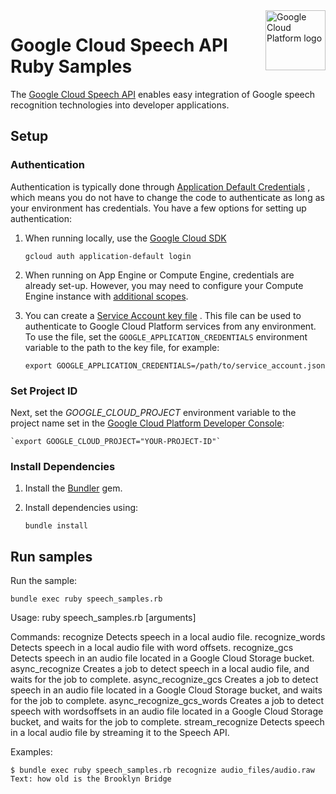 <img src="https://avatars2.githubusercontent.com/u/2810941?v=3&s=96" alt="Google Cloud Platform logo" title="Google Cloud Platform" align="right" height="96" width="96"/>

# Google Cloud Speech API Ruby Samples

The [Google Cloud Speech API](https://cloud.google.com/speech/) enables easy
integration of Google speech recognition technologies into developer applications.

## Setup

### Authentication

Authentication is typically done through [Application Default Credentials](https://cloud.google.com/docs/authentication#getting_credentials_for_server-centric_flow)
, which means you do not have to change the code to authenticate as long as your
environment has credentials. You have a few options for setting up
authentication:

1. When running locally, use the [Google Cloud SDK](https://cloud.google.com/sdk/)

    `gcloud auth application-default login`

1. When running on App Engine or Compute Engine, credentials are already set-up.
However, you may need to configure your Compute Engine instance with
[additional scopes](https://cloud.google.com/compute/docs/authentication#using).

1. You can create a [Service Account key file](https://cloud.google.com/docs/authentication#service_accounts)
. This file can be used to authenticate to Google Cloud Platform services from
any environment. To use the file, set the `GOOGLE_APPLICATION_CREDENTIALS`
environment variable to the path to the key file, for example:

    `export GOOGLE_APPLICATION_CREDENTIALS=/path/to/service_account.json`

### Set Project ID

Next, set the *GOOGLE_CLOUD_PROJECT* environment variable to the project name
set in the
[Google Cloud Platform Developer Console](https://console.cloud.google.com):

    `export GOOGLE_CLOUD_PROJECT="YOUR-PROJECT-ID"`

### Install Dependencies

1. Install the [Bundler](http://bundler.io/) gem.

1. Install dependencies using:

    `bundle install`

## Run samples

Run the sample:

    bundle exec ruby speech_samples.rb

Usage: ruby speech_samples.rb <command> [arguments]

Commands:
  recognize                 <filename> Detects speech in a local audio file.
  recognize_words           <filename> Detects speech in a local audio file with word offsets.
  recognize_gcs             <gcsUri>   Detects speech in an audio file located in a Google Cloud Storage bucket.
  async_recognize           <filename> Creates a job to detect speech in a local audio file, and waits for the job to complete.
  async_recognize_gcs       <gcsUri>   Creates a job to detect speech in an audio file located in a Google Cloud Storage bucket, and waits for the job to complete.
  async_recognize_gcs_words <gcsUri>   Creates a job to detect speech with wordsoffsets in an audio file located in a Google Cloud Storage bucket, and waits for the job to complete.
  stream_recognize          <filename> Detects speech in a local audio file by streaming it to the Speech API.

Examples:

    $ bundle exec ruby speech_samples.rb recognize audio_files/audio.raw
    Text: how old is the Brooklyn Bridge
